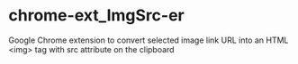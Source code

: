 # chrome-ext_ImgSrc-er
Google Chrome extension to convert selected image link URL into an HTML &lt;img> tag with src attribute on the clipboard
